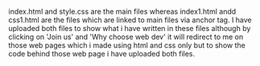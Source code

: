 index.html and style.css are the main files whereas index1.html andd css1.html are the files which are linked to main files via anchor tag. I have uploaded both files to show what i have written in these files although
by clicking on 'Join us' and 'Why choose web dev' it will redirect to me on those web pages which i made using html and css only but to show the code behind those web page i have uploaded both files.
